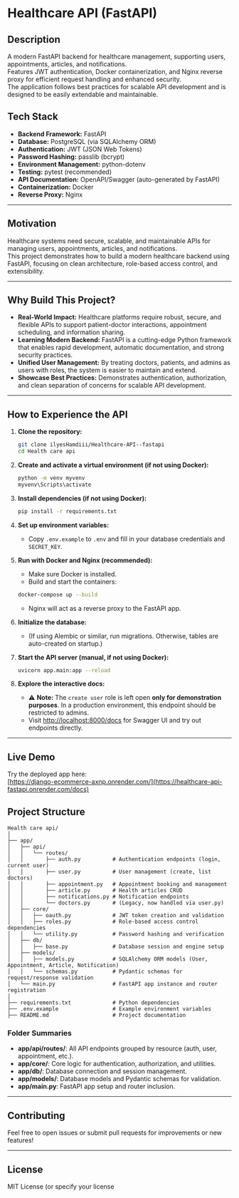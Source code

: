 # Healthcare API (FastAPI)

## Description

A modern FastAPI backend for healthcare management, supporting users, appointments, articles, and notifications.  
 Features JWT authentication, Docker containerization, and Nginx reverse proxy for efficient request handling and enhanced security.  
 The application follows best practices for scalable API development and is designed to be easily extendable and maintainable.

## Tech Stack

- **Backend Framework:** FastAPI
- **Database:** PostgreSQL (via SQLAlchemy ORM)
- **Authentication:** JWT (JSON Web Tokens)
- **Password Hashing:** passlib (bcrypt)
- **Environment Management:** python-dotenv
- **Testing:** pytest (recommended)
- **API Documentation:** OpenAPI/Swagger (auto-generated by FastAPI)
- **Containerization:** Docker
- **Reverse Proxy:** Nginx

---

## Motivation

Healthcare systems need secure, scalable, and maintainable APIs for managing users, appointments, articles, and notifications.  
 This project demonstrates how to build a modern healthcare backend using FastAPI, focusing on clean architecture, role-based access control, and extensibility.

---

## Why Build This Project?

- **Real-World Impact:** Healthcare platforms require robust, secure, and flexible APIs to support patient-doctor interactions, appointment scheduling, and information sharing.
- **Learning Modern Backend:** FastAPI is a cutting-edge Python framework that enables rapid development, automatic documentation, and strong security practices.
- **Unified User Management:** By treating doctors, patients, and admins as users with roles, the system is easier to maintain and extend.
- **Showcase Best Practices:** Demonstrates authentication, authorization, and clean separation of concerns for scalable API development.

---

## How to Experience the API

1.  **Clone the repository:**

    ```sh
    git clone ilyesHamdiii/Healthcare-API--fastapi
    cd Health care api
    ```

2.  **Create and activate a virtual environment (if not using Docker):**

    ```sh
    python -m venv myvenv
    myvenv\Scripts\activate
    ```

3.  **Install dependencies (if not using Docker):**

    ```sh
    pip install -r requirements.txt
    ```

4.  **Set up environment variables:**

    - Copy `.env.example` to `.env` and fill in your database credentials and `SECRET_KEY`.

5.  **Run with Docker and Nginx (recommended):**

    - Make sure Docker is installed.
    - Build and start the containers:

    ```sh
    docker-compose up --build
    ```

    - Nginx will act as a reverse proxy to the FastAPI app.

6.  **Initialize the database:**

    - (If using Alembic or similar, run migrations. Otherwise, tables are auto-created on startup.)

7.  **Start the API server (manual, if not using Docker):**

    ```sh
    uvicorn app.main:app --reload
    ```

8.  **Explore the interactive docs:**
    - ⚠️ **Note:** The `create user` role is left open **only for demonstration purposes**. In a production environment, this endpoint should be restricted to admins.
    - Visit [http://localhost:8000/docs](http://localhost:8000/docs) for Swagger UI and try out endpoints directly.

---

## Live Demo

Try the deployed app here:  
 [https://django-ecommerce-axnp.onrender.com/](https://healthcare-api-fastapi.onrender.com/docs)

## Project Structure

```
Health care api/
│
├── app/
│   ├── api/
│   │   └── routes/
│   │       ├── auth.py          # Authentication endpoints (login, current user)
│   │       ├── user.py          # User management (create, list doctors)
│   │       ├── appointment.py   # Appointment booking and management
│   │       ├── article.py       # Health articles CRUD
│   │       ├── notifications.py # Notification endpoints
│   │       └── doctors.py       # (Legacy, now handled via user.py)
│   ├── core/
│   │   ├── oauth.py             # JWT token creation and validation
│   │   ├── roles.py             # Role-based access control dependencies
│   │   └── utility.py           # Password hashing and verification
│   ├── db/
│   │   ├── base.py              # Database session and engine setup
│   ├── models/
│   │   ├── models.py            # SQLAlchemy ORM models (User, Appointment, Article, Notification)
│   │   └── schemas.py           # Pydantic schemas for request/response validation
│   └── main.py                  # FastAPI app instance and router registration
│
├── requirements.txt             # Python dependencies
├── .env.example                 # Example environment variables
├── README.md                    # Project documentation
```

### Folder Summaries

- **app/api/routes/**: All API endpoints grouped by resource (auth, user, appointment, etc.).
- **app/core/**: Core logic for authentication, authorization, and utilities.
- **app/db/**: Database connection and session management.
- **app/models/**: Database models and Pydantic schemas for validation.
- **app/main.py**: FastAPI app setup and router inclusion.

---

## Contributing

Feel free to open issues or submit pull requests for improvements or new features!

---

## License

MIT License (or specify your license
